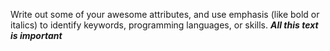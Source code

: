 Write out some of your awesome attributes, and use emphasis (like bold or italics) to identify keywords, programming languages, or skills. 
***All this text is important***
